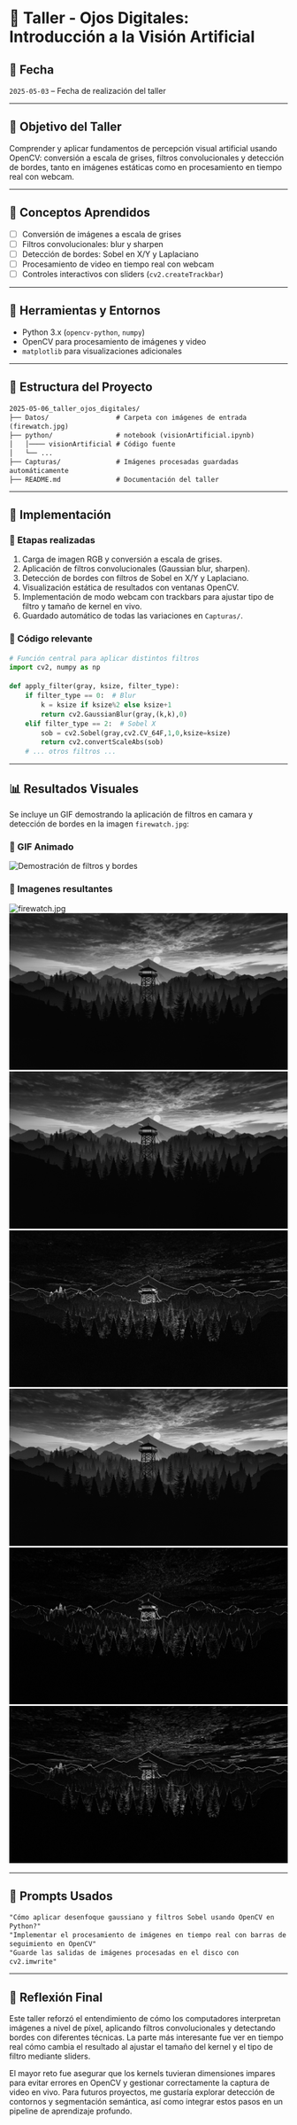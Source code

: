 # 🧪 Taller - Ojos Digitales: Introducción a la Visión Artificial

## 📅 Fecha
`2025-05-03` – Fecha de realización del taller

---

## 🎯 Objetivo del Taller

Comprender y aplicar fundamentos de percepción visual artificial usando OpenCV: conversión a escala de grises, filtros convolucionales y detección de bordes, tanto en imágenes estáticas como en procesamiento en tiempo real con webcam.

---

## 🧠 Conceptos Aprendidos

- [ ] Conversión de imágenes a escala de grises
- [ ] Filtros convolucionales: blur y sharpen
- [ ] Detección de bordes: Sobel en X/Y y Laplaciano
- [ ] Procesamiento de video en tiempo real con webcam
- [ ] Controles interactivos con sliders (`cv2.createTrackbar`)

---

## 🔧 Herramientas y Entornos

- Python 3.x (`opencv-python`, `numpy`)
- OpenCV para procesamiento de imágenes y video
- `matplotlib` para visualizaciones adicionales


---

## 📁 Estructura del Proyecto

```
2025-05-06_taller_ojos_digitales/
├── Datos/                 # Carpeta con imágenes de entrada (firewatch.jpg)
├── python/                # notebook (visionArtificial.ipynb)
│   │──── visionArtificial # Código fuente
│   └── ...
├── Capturas/              # Imágenes procesadas guardadas automáticamente
├── README.md              # Documentación del taller
``` 

---

## 🧪 Implementación

### 🔹 Etapas realizadas
1. Carga de imagen RGB y conversión a escala de grises.
2. Aplicación de filtros convolucionales (Gaussian blur, sharpen).
3. Detección de bordes con filtros de Sobel en X/Y y Laplaciano.
4. Visualización estática de resultados con ventanas OpenCV.
5. Implementación de modo webcam con trackbars para ajustar tipo de filtro y tamaño de kernel en vivo.
6. Guardado automático de todas las variaciones en `Capturas/`.

### 🔹 Código relevante

```python
# Función central para aplicar distintos filtros
import cv2, numpy as np

def apply_filter(gray, ksize, filter_type):
    if filter_type == 0:  # Blur
        k = ksize if ksize%2 else ksize+1
        return cv2.GaussianBlur(gray,(k,k),0)
    elif filter_type == 2:  # Sobel X
        sob = cv2.Sobel(gray,cv2.CV_64F,1,0,ksize=ksize)
        return cv2.convertScaleAbs(sob)
    # ... otros filtros ...
```

---

## 📊 Resultados Visuales

Se incluye un GIF demostrando la aplicación de filtros en camara y detección de bordes en la imagen `firewatch.jpg`:
### 📌 GIF Animado


![Demostración de filtros y bordes](./Capturas/filtros_edge_demo.gif)

### 📌 Imagenes resultantes
![firewatch.jpg](./Datos/firewatch.jpg) 
![firewatch_blur.jpg](./Capturas/blur.jpg)
![firewatch_grayscale.jpg](./Capturas/grayscale.jpg)
![firewatch_laplacian.jpg](./Capturas/laplacian.jpg)
![firewatch_sharpen.jpg](./Capturas/sharpen.jpg)
![firewatch_sobelx.jpg](./Capturas/sobelx.jpg)
![firewatch_sobely.jpg](./Capturas/sobely.jpg)

---

## 🧩 Prompts Usados

```text
"Cómo aplicar desenfoque gaussiano y filtros Sobel usando OpenCV en Python?"
"Implementar el procesamiento de imágenes en tiempo real con barras de seguimiento en OpenCV"
"Guarde las salidas de imágenes procesadas en el disco con cv2.imwrite"
```

---

## 💬 Reflexión Final

Este taller reforzó el entendimiento de cómo los computadores interpretan imágenes a nivel de píxel, aplicando filtros convolucionales y detectando bordes con diferentes técnicas. La parte más interesante fue ver en tiempo real cómo cambia el resultado al ajustar el tamaño del kernel y el tipo de filtro mediante sliders.

El mayor reto fue asegurar que los kernels tuvieran dimensiones impares para evitar errores en OpenCV y gestionar correctamente la captura de video en vivo. Para futuros proyectos, me gustaría explorar detección de contornos y segmentación semántica, así como integrar estos pasos en un pipeline de aprendizaje profundo.

